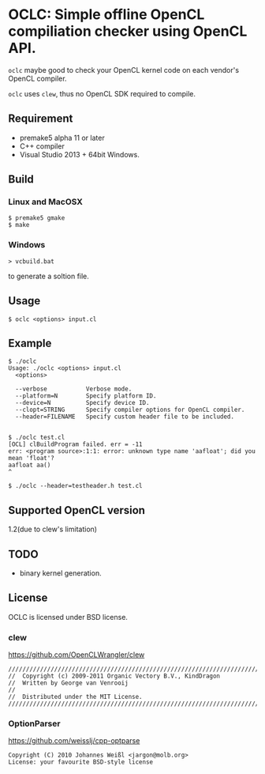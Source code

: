 # OCLC: Simple offline OpenCL compiliation checker using OpenCL API.

`oclc` maybe good to check your OpenCL kernel code on each vendor's OpenCL compiler. 

`oclc` uses `clew`, thus no OpenCL SDK required to compile.

## Requirement

* premake5 alpha 11 or later
* C++ compiler
* Visual Studio 2013 + 64bit Windows.

## Build

### Linux and MacOSX

    $ premake5 gmake
    $ make

### Windows

    > vcbuild.bat
    
to generate a soltion file.

## Usage

    $ oclc <options> input.cl


## Example

    $ ./oclc
    Usage: ./oclc <options> input.cl
      <options>
    
      --verbose           Verbose mode.
      --platform=N        Specify platform ID.
      --device=N          Specify device ID.
      --clopt=STRING      Specify compiler options for OpenCL compiler.
      --header=FILENAME   Specify custom header file to be included. 


    $ ./oclc test.cl 
    [OCL] clBuildProgram failed. err = -11
    err: <program source>:1:1: error: unknown type name 'aafloat'; did you mean 'float'?
    aafloat aa()
    ^

    $ ./oclc --header=testheader.h test.cl 


## Supported OpenCL version

1.2(due to clew's limitation)

## TODO

* binary kernel generation.

## License

OCLC is licensed under BSD license.

### clew 

https://github.com/OpenCLWrangler/clew

```
//////////////////////////////////////////////////////////////////////////
//  Copyright (c) 2009-2011 Organic Vectory B.V., KindDragon
//  Written by George van Venrooij
//
//  Distributed under the MIT License.
//////////////////////////////////////////////////////////////////////////
```

### OptionParser

https://github.com/weisslj/cpp-optparse

```
Copyright (C) 2010 Johannes Weißl <jargon@molb.org>
License: your favourite BSD-style license
```
